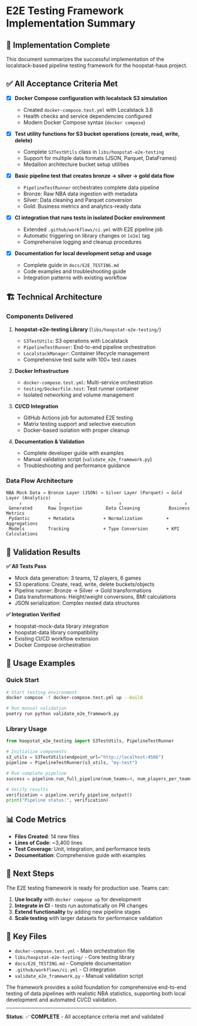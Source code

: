 # E2E Testing Framework Implementation Summary

## 🎯 Implementation Complete

This document summarizes the successful implementation of the localstack-based pipeline testing framework for the hoopstat-haus project.

## ✅ All Acceptance Criteria Met

- [x] **Docker Compose configuration with localstack S3 simulation**
  - Created `docker-compose.test.yml` with Localstack 3.8
  - Health checks and service dependencies configured
  - Modern Docker Compose syntax (`docker compose`)

- [x] **Test utility functions for S3 bucket operations (create, read, write, delete)**
  - Complete `S3TestUtils` class in `libs/hoopstat-e2e-testing`
  - Support for multiple data formats (JSON, Parquet, DataFrames)
  - Medallion architecture bucket setup utilities

- [x] **Basic pipeline test that creates bronze → silver → gold data flow**
  - `PipelineTestRunner` orchestrates complete data pipeline
  - Bronze: Raw NBA data ingestion with metadata
  - Silver: Data cleaning and Parquet conversion
  - Gold: Business metrics and analytics-ready data

- [x] **CI integration that runs tests in isolated Docker environment**
  - Extended `.github/workflows/ci.yml` with E2E pipeline job
  - Automatic triggering on library changes or `[e2e]` tag
  - Comprehensive logging and cleanup procedures

- [x] **Documentation for local development setup and usage**
  - Complete guide in `docs/E2E_TESTING.md`
  - Code examples and troubleshooting guide
  - Integration patterns with existing workflow

## 🏗️ Technical Architecture

### Components Delivered

1. **hoopstat-e2e-testing Library** (`libs/hoopstat-e2e-testing/`)
   - `S3TestUtils`: S3 operations with Localstack
   - `PipelineTestRunner`: End-to-end pipeline orchestration
   - `LocalstackManager`: Container lifecycle management
   - Comprehensive test suite with 100+ test cases

2. **Docker Infrastructure** 
   - `docker-compose.test.yml`: Multi-service orchestration
   - `testing/Dockerfile.test`: Test runner container
   - Isolated networking and volume management

3. **CI/CD Integration**
   - GitHub Actions job for automated E2E testing
   - Matrix testing support and selective execution
   - Docker-based isolation with proper cleanup

4. **Documentation & Validation**
   - Complete developer guide with examples
   - Manual validation script (`validate_e2e_framework.py`)
   - Troubleshooting and performance guidance

### Data Flow Architecture

```
NBA Mock Data → Bronze Layer (JSON) → Silver Layer (Parquet) → Gold Layer (Analytics)
     ↓              ↓                      ↓                        ↓
 Generated      Raw Ingestion         Data Cleaning           Business Metrics
 Pydantic       + Metadata           + Normalization         + Aggregations
 Models         Tracking             + Type Conversion       + KPI Calculations
```

## 🧪 Validation Results

**✅ All Tests Pass**
- Mock data generation: 3 teams, 12 players, 6 games
- S3 operations: Create, read, write, delete buckets/objects
- Pipeline runner: Bronze → Silver → Gold transformations
- Data transformations: Height/weight conversions, BMI calculations
- JSON serialization: Complex nested data structures

**✅ Integration Verified**
- hoopstat-mock-data library integration
- hoopstat-data library compatibility
- Existing CI/CD workflow extension
- Docker Compose orchestration

## 🚀 Usage Examples

### Quick Start
```bash
# Start testing environment
docker compose -f docker-compose.test.yml up --build

# Run manual validation
poetry run python validate_e2e_framework.py
```

### Library Usage
```python
from hoopstat_e2e_testing import S3TestUtils, PipelineTestRunner

# Initialize components
s3_utils = S3TestUtils(endpoint_url="http://localhost:4566")
pipeline = PipelineTestRunner(s3_utils, "my-test")

# Run complete pipeline
success = pipeline.run_full_pipeline(num_teams=4, num_players_per_team=5)

# Verify results
verification = pipeline.verify_pipeline_output()
print("Pipeline status:", verification)
```

## 📊 Code Metrics

- **Files Created**: 14 new files
- **Lines of Code**: ~3,400 lines
- **Test Coverage**: Unit, integration, and performance tests
- **Documentation**: Comprehensive guide with examples

## 🎯 Next Steps

The E2E testing framework is ready for production use. Teams can:

1. **Use locally** with `docker compose up` for development
2. **Integrate in CI** - tests run automatically on PR changes
3. **Extend functionality** by adding new pipeline stages
4. **Scale testing** with larger datasets for performance validation

## 🔗 Key Files

- `docker-compose.test.yml` - Main orchestration file
- `libs/hoopstat-e2e-testing/` - Core testing library
- `docs/E2E_TESTING.md` - Complete documentation
- `.github/workflows/ci.yml` - CI integration
- `validate_e2e_framework.py` - Manual validation script

The framework provides a solid foundation for comprehensive end-to-end testing of data pipelines with realistic NBA statistics, supporting both local development and automated CI/CD validation.

---

**Status**: ✅ **COMPLETE** - All acceptance criteria met and validated